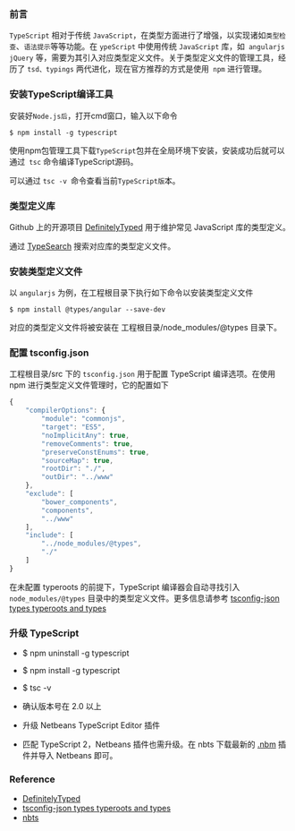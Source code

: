 ### 前言

`TypeScript` 相对于传统 `JavaScript`，在类型方面进行了增强，以实现诸如`类型检查`、`语法提示`等等功能。在 `ypeScript` 中使用传统 `JavaScript` 库，如` angularjs jQuery` 等，需要为其引入对应类型定义文件。关于类型定义文件的管理工具，经历了 `tsd、typings` 两代进化，现在官方推荐的方式是使用` npm` 进行管理。

### 安装TypeScript编译工具
安装好`Node.js后`，打开cmd窗口，输入以下命令

    $ npm install -g typescript
    
使用npm包管理工具下载`TypeScript`包并在全局环境下安装，安装成功后就可以通过` tsc` 命令编译TypeScript源码。

可以通过 `tsc -v `命令查看当前`TypeScript版`本。

### 类型定义库

Github 上的开源项目 [DefinitelyTyped](https://github.com/DefinitelyTyped/DefinitelyTyped) 用于维护常见 JavaScript 库的类型定义。

通过 [TypeSearch](https://microsoft.github.io/TypeSearch/) 搜索对应库的类型定义文件。

### 安装类型定义文件

以 `angularjs` 为例，在工程根目录下执行如下命令以安装类型定义文件

    $ npm install @types/angular --save-dev
对应的类型定义文件将被安装在 工程根目录/node_modules/@types 目录下。

### 配置 tsconfig.json

工程根目录/src 下的 `tsconfig.json` 用于配置 TypeScript 编译选项。在使用 npm 进行类型定义文件管理时，它的配置如下

```javascript
{
    "compilerOptions": {
        "module": "commonjs",
        "target": "ES5",
        "noImplicitAny": true,
        "removeComments": true,
        "preserveConstEnums": true,
        "sourceMap": true,
        "rootDir": "./",
        "outDir": "../www"
    },
    "exclude": [
        "bower_components",
        "components",
        "../www"
    ],
    "include": [
        "../node_modules/@types",
        "./"
    ]
}
```
在未配置 typeroots 的前提下，TypeScript 编译器会自动寻找引入 `node_modules/@types` 目录中的类型定义文件。更多信息请参考 [tsconfig-json types typeroots and types](https://www.typescriptlang.org/docs/handbook/tsconfig-json.html#types-typeroots-and-types)

### 升级 TypeScript

* $ npm uninstall -g typescript

* $ npm install -g typescript

* $ tsc -v
* 确认版本号在 2.0 以上

* 升级 Netbeans TypeScript Editor 插件

* 匹配 TypeScript 2，Netbeans 插件也需升级。在 nbts 下载最新的 [.nbm](https://github.com/Everlaw/nbts/releases) 插件并导入 Netbeans 即可。

### Reference

* [DefinitelyTyped](https://github.com/DefinitelyTyped/DefinitelyTyped) 
* [tsconfig-json types typeroots and types](https://www.typescriptlang.org/docs/handbook/tsconfig-json.html#types-typeroots-and-types) 
* [nbts](https://github.com/Everlaw/nbts/releases)
